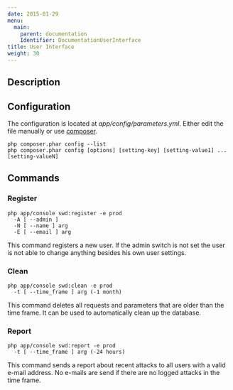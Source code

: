 ```yaml
---
date: 2015-01-29
menu:
  main:
    parent: documentation
    Identifier: DocumentationUserInterface
title: User Interface
weight: 30
---
```


## Description

## Configuration

The configuration is located at *app/config/parameters.yml*.
Either edit the file manually or use [composer](https://getcomposer.org/doc/03-cli.md#config).

    php composer.phar config --list
    php composer.phar config [options] [setting-key] [setting-value1] ... [setting-valueN]

## Commands

### Register

    php app/console swd:register -e prod
      -A [ --admin ]
      -N [ --name ] arg
      -E [ --email ] arg

This command registers a new user.
If the admin switch is not set the user is not able to change anything besides his own user settings.

### Clean

    php app/console swd:clean -e prod
      -t [ --time_frame ] arg (-1 month)

This command deletes all requests and parameters that are older than the time frame.
It can be used to automatically clean up the database.

### Report

    php app/console swd:report -e prod
      -t [ --time_frame ] arg (-24 hours)

This command sends a report about recent attacks to all users with a valid e-mail address.
No e-mails are send if there are no logged attacks in the time frame.
